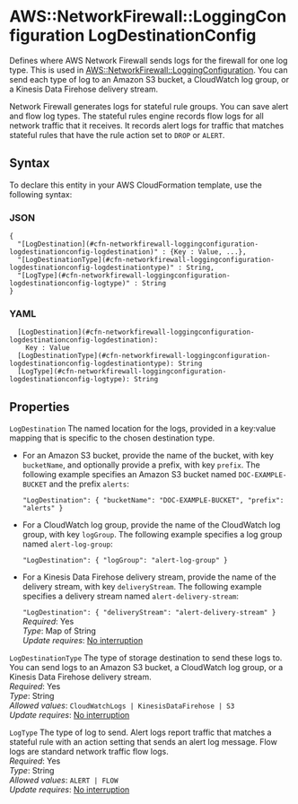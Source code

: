 # AWS::NetworkFirewall::LoggingConfiguration LogDestinationConfig<a name="aws-properties-networkfirewall-loggingconfiguration-logdestinationconfig"></a>

Defines where AWS Network Firewall sends logs for the firewall for one log type\. This is used in [AWS::NetworkFirewall::LoggingConfiguration](aws-resource-networkfirewall-loggingconfiguration.md)\. You can send each type of log to an Amazon S3 bucket, a CloudWatch log group, or a Kinesis Data Firehose delivery stream\.

Network Firewall generates logs for stateful rule groups\. You can save alert and flow log types\. The stateful rules engine records flow logs for all network traffic that it receives\. It records alert logs for traffic that matches stateful rules that have the rule action set to `DROP` or `ALERT`\.

## Syntax<a name="aws-properties-networkfirewall-loggingconfiguration-logdestinationconfig-syntax"></a>

To declare this entity in your AWS CloudFormation template, use the following syntax:

### JSON<a name="aws-properties-networkfirewall-loggingconfiguration-logdestinationconfig-syntax.json"></a>

```
{
  "[LogDestination](#cfn-networkfirewall-loggingconfiguration-logdestinationconfig-logdestination)" : {Key : Value, ...},
  "[LogDestinationType](#cfn-networkfirewall-loggingconfiguration-logdestinationconfig-logdestinationtype)" : String,
  "[LogType](#cfn-networkfirewall-loggingconfiguration-logdestinationconfig-logtype)" : String
}
```

### YAML<a name="aws-properties-networkfirewall-loggingconfiguration-logdestinationconfig-syntax.yaml"></a>

```
  [LogDestination](#cfn-networkfirewall-loggingconfiguration-logdestinationconfig-logdestination):
    Key : Value
  [LogDestinationType](#cfn-networkfirewall-loggingconfiguration-logdestinationconfig-logdestinationtype): String
  [LogType](#cfn-networkfirewall-loggingconfiguration-logdestinationconfig-logtype): String
```

## Properties<a name="aws-properties-networkfirewall-loggingconfiguration-logdestinationconfig-properties"></a>

`LogDestination` <a name="cfn-networkfirewall-loggingconfiguration-logdestinationconfig-logdestination"></a>
The named location for the logs, provided in a key:value mapping that is specific to the chosen destination type\.

- For an Amazon S3 bucket, provide the name of the bucket, with key `bucketName`, and optionally provide a prefix, with key `prefix`\. The following example specifies an Amazon S3 bucket named `DOC-EXAMPLE-BUCKET` and the prefix `alerts`:

  `"LogDestination": { "bucketName": "DOC-EXAMPLE-BUCKET", "prefix": "alerts" }`

- For a CloudWatch log group, provide the name of the CloudWatch log group, with key `logGroup`\. The following example specifies a log group named `alert-log-group`:

  `"LogDestination": { "logGroup": "alert-log-group" }`

- For a Kinesis Data Firehose delivery stream, provide the name of the delivery stream, with key `deliveryStream`\. The following example specifies a delivery stream named `alert-delivery-stream`:

  `"LogDestination": { "deliveryStream": "alert-delivery-stream" }`
  _Required_: Yes  
  _Type_: Map of String  
  _Update requires_: [No interruption](https://docs.aws.amazon.com/AWSCloudFormation/latest/UserGuide/using-cfn-updating-stacks-update-behaviors.html#update-no-interrupt)

`LogDestinationType` <a name="cfn-networkfirewall-loggingconfiguration-logdestinationconfig-logdestinationtype"></a>
The type of storage destination to send these logs to\. You can send logs to an Amazon S3 bucket, a CloudWatch log group, or a Kinesis Data Firehose delivery stream\.  
_Required_: Yes  
_Type_: String  
_Allowed values_: `CloudWatchLogs | KinesisDataFirehose | S3`  
_Update requires_: [No interruption](https://docs.aws.amazon.com/AWSCloudFormation/latest/UserGuide/using-cfn-updating-stacks-update-behaviors.html#update-no-interrupt)

`LogType` <a name="cfn-networkfirewall-loggingconfiguration-logdestinationconfig-logtype"></a>
The type of log to send\. Alert logs report traffic that matches a stateful rule with an action setting that sends an alert log message\. Flow logs are standard network traffic flow logs\.  
_Required_: Yes  
_Type_: String  
_Allowed values_: `ALERT | FLOW`  
_Update requires_: [No interruption](https://docs.aws.amazon.com/AWSCloudFormation/latest/UserGuide/using-cfn-updating-stacks-update-behaviors.html#update-no-interrupt)
